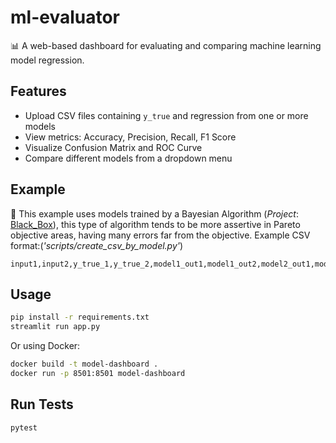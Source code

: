 # ml-evaluator

📊 A web-based dashboard for evaluating and comparing machine learning model regression.

## Features
- Upload CSV files containing `y_true` and regression from one or more models
- View metrics: Accuracy, Precision, Recall, F1 Score
- Visualize Confusion Matrix and ROC Curve
- Compare different models from a dropdown menu

## Example
🚨 This example uses models trained by a Bayesian Algorithm (*Project*: [Black_Box](https://github.com/GalbierY/Black_Box)), this type of algorithm tends to be more assertive in Pareto objective areas, having many errors far from the objective.
Example CSV format:(*'scripts/create_csv_by_model.py'*)
```csv
input1,input2,y_true_1,y_true_2,model1_out1,model1_out2,model2_out1,model2_out2
```

## Usage
```bash
pip install -r requirements.txt
streamlit run app.py
```

Or using Docker:
```bash
docker build -t model-dashboard .
docker run -p 8501:8501 model-dashboard
```

## Run Tests
```bash
pytest
```
